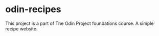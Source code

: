 # odin-recipes

This project is a part of The Odin Project foundations course. 
A simple recipe website.
